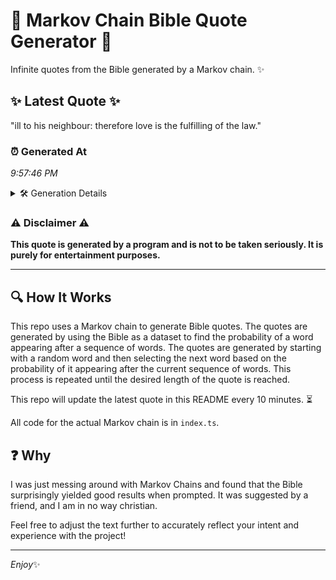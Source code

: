 # 📖 Markov Chain Bible Quote Generator 📖

Infinite quotes from the Bible generated by a Markov chain. ✨

## ✨ Latest Quote ✨
"ill to his neighbour: therefore love is the fulfilling of the law."

### ⏰ Generated At
*9:57:46 PM*

<details>
    <summary>🛠️ Generation Details</summary>
    <p>
        <strong>🌱 Seed:</strong> ill<br>
        <strong>🔄 Iterations:</strong> 11<br>
        <strong>📜 Context History:</strong><br>[ ill ]: to<br>[ ill, to ]: his<br>[ ill, to, his ]: neighbour:<br>[ ill, to, his, neighbour: ]: therefore<br>[ ill, to, his, neighbour:, therefore ]: love<br>[ ill, to, his, neighbour:, therefore, love ]: is<br>[ to, his, neighbour:, therefore, love, is ]: the<br>[ his, neighbour:, therefore, love, is, the ]: fulfilling<br>[ neighbour:, therefore, love, is, the, fulfilling ]: of<br>[ therefore, love, is, the, fulfilling, of ]: the<br>[ love, is, the, fulfilling, of, the ]: law.<br>
    </p>
</details>

### ⚠️ Disclaimer ⚠️
**This quote is generated by a program and is not to be taken seriously. It is purely for entertainment purposes.**

---

## 🔍 How It Works

This repo uses a Markov chain to generate Bible quotes. The quotes are generated by using the Bible as a dataset to find the probability of a word appearing after a sequence of words. The quotes are generated by starting with a random word and then selecting the next word based on the probability of it appearing after the current sequence of words. This process is repeated until the desired length of the quote is reached.

This repo will update the latest quote in this README every 10 minutes. ⏳

All code for the actual Markov chain is in `index.ts`.

## ❓ Why

I was just messing around with Markov Chains and found that the Bible surprisingly yielded good results when prompted. 
It was suggested by a friend, and I am in no way christian.

Feel free to adjust the text further to accurately reflect your intent and experience with the project!

---

*Enjoy*✨
